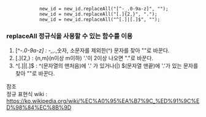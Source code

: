 ```
	        new_id = new_id.replaceAll("[^-_.0-9a-z]", "");
	        new_id = new_id.replaceAll("[.]{2,}", ".");
	        new_id = new_id.replaceAll("^[.]|[.]$", "");
```
### replaceAll 정규식을 사용할 수 있는 함수를 이용

1. [^-_.0-9a-z] : -,_,.,숫자, 소문자를 제외한(^) 문자를 찾아 ""로 바꾼다.
2. [.]{2,} : {n,m}(n이상 m이하) '.'이 2이상 나오면 "."로 바꾼다.
3. ^[.]|[.]$ : ^(문자열의 맨처음)에 '.' 가 있거나(|) $(문자열 맨끝)에 '.'가 있는 문자를 찾아 ""로 바꾼다.

참조<br>
정규 표현식 wiki : <a>https://ko.wikipedia.org/wiki/%EC%A0%95%EA%B7%9C_%ED%91%9C%ED%98%84%EC%8B%9D
